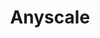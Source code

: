 ---
blog: https://anyscale.io/blog
codehost: https://github.com/https://github.com/ray-project/ray
logohandle: anyscaleio
sort: anyscale
title: Anyscale
twitter: https://x.com/anyscalecompute
website: https://anyscale.io/
---